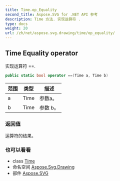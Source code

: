 ```yaml
---
title: Time.op_Equality
second_title: Aspose.SVG for .NET API 参考
description: Time 方法. 实现运算符 .
type: docs
weight: 20
url: /zh/net/aspose.svg.drawing/time/op_equality/
---
```

## Time Equality operator

实现运算符 ==.

```csharp
public static bool operator ==(Time a, Time b)
```

| 范围 | 类型 | 描述 |
| --- | --- | --- |
| a | Time | 参数a。 |
| b | Time | 参数 b。 |

### 返回值

运算符的结果。

### 也可以看看

* class [Time](../)
* 命名空间 [Aspose.Svg.Drawing](../../time/)
* 部件 [Aspose.SVG](../../../)


